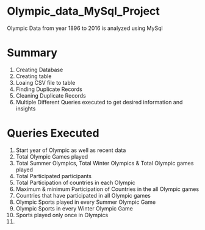 # Olympic_data_MySql_Project
Olympic Data from year 1896 to 2016 is analyzed using MySql
# Summary #
1) Creating Database
2) Creating table
3) Loaing CSV file to table
4) Finding Duplicate Records
5) Cleaning Duplicate Records
6) Multiple Different Queries executed to get desired information and insights

# Queries Executed 
1) Start year of Olympic as well as recent data
2) Total Olympic Games played
3) Total Summer Olympics, Total Winter Olympics & Total Olympic games played
4) Total Participated participants
5) Total Participation of countries in each Olympic
6) Maximum & minimum Participation of Countries in the all Olympic games
7) Countries that have participated in all Olympic games
8) Olympic Sports played in every Summer Olympic Game
9) Olympic Sports in every Winter Olympic Game
10) Sports played only once in Olympics
11) 
